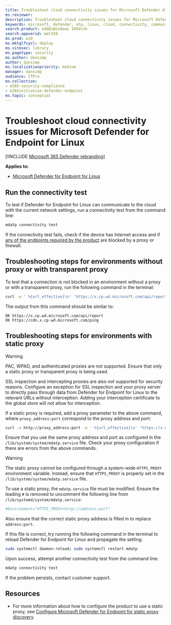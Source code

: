 ```yaml
---
title: Troubleshoot cloud connectivity issues for Microsoft Defender ATP for Linux
ms.reviewer:
description: Troubleshoot cloud connectivity issues for Microsoft Defender ATP for Linux
keywords: microsoft, defender, atp, linux, cloud, connectivity, communication
search.product: eADQiWindows 10XVcnh
search.appverid: met150
ms.prod: w10
ms.mktglfcycl: deploy
ms.sitesec: library
ms.pagetype: security
ms.author: dansimp
author: dansimp
ms.localizationpriority: medium
manager: dansimp
audience: ITPro
ms.collection: 
- m365-security-compliance 
- m365initiative-defender-endpoint 
ms.topic: conceptual
---
```


# Troubleshoot cloud connectivity issues for Microsoft Defender for Endpoint for Linux

[!INCLUDE [Microsoft 365 Defender rebranding](../../includes/microsoft-defender.md)]


**Applies to:**

- [Microsoft Defender for Endpoint for Linux](microsoft-defender-atp-linux.md)

## Run the connectivity test

To test if Defender for Endpoint for Linux can communicate to the cloud with the current network settings, run a connectivity test from the command line:

```bash
mdatp connectivity test
```

If the connectivity test fails, check if the device has Internet access and if [any of the endpoints required by the product](microsoft-defender-atp-linux.md#network-connections) are blocked by a proxy or firewall.

## Troubleshooting steps for environments without proxy or with transparent proxy

To test that a connection is not blocked in an environment without a proxy or with a transparent proxy, run the following command in the terminal:

```bash
curl -w ' %{url_effective}\n' 'https://x.cp.wd.microsoft.com/api/report' 'https://cdn.x.cp.wd.microsoft.com/ping'
```

The output from this command should be similar to:

```Output
OK https://x.cp.wd.microsoft.com/api/report
OK https://cdn.x.cp.wd.microsoft.com/ping
```

## Troubleshooting steps for environments with static proxy

> [!WARNING]
> PAC, WPAD, and authenticated proxies are not supported. Ensure that only a static proxy or transparent proxy is being used.
>
> SSL inspection and intercepting proxies are also not supported for security reasons. Configure an exception for SSL inspection and your proxy server to directly pass through data from Defender for Endpoint for Linux to the relevant URLs without interception. Adding your interception certificate to the global store will not allow for interception.

If a static proxy is required, add a proxy parameter to the above command, where `proxy_address:port` correspond to the proxy address and port:

```bash
curl -x http://proxy_address:port -w ' %{url_effective}\n' 'https://x.cp.wd.microsoft.com/api/report' 'https://cdn.x.cp.wd.microsoft.com/ping'
```

Ensure that you use the same proxy address and port as configured in the `/lib/system/system/mdatp.service` file. Check your proxy configuration if there are errors from the above commands.

> [!WARNING]
> The static proxy cannot be configured through a system-wide `HTTPS_PROXY` environment variable. Instead, ensure that `HTTPS_PROXY` is properly set in the `/lib/system/system/mdatp.service` file.

To use a static proxy, the `mdatp.service` file must be modified. Ensure the leading `#` is removed to uncomment the following line from `/lib/systemd/system/mdatp.service`:

```bash
#Environment="HTTPS_PROXY=http://address:port"
```

Also ensure that the correct static proxy address is filled in to replace `address:port`.

If this file is correct, try running the following command in the terminal to reload Defender for Endpoint for Linux and propagate the setting:

```bash
sudo systemctl daemon-reload; sudo systemctl restart mdatp
```

Upon success, attempt another connectivity test from the command line:

```bash
mdatp connectivity test
```

If the problem persists, contact customer support.

## Resources

- For more information about how to configure the product to use a static proxy, see [Configure Microsoft Defender for Endpoint for static proxy discovery](linux-static-proxy-configuration.md).
